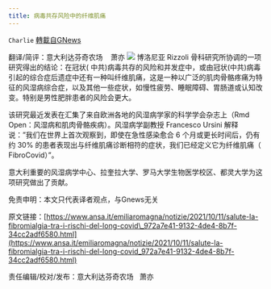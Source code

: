 ```yaml
---
title: 病毒共存风险中的纤维肌痛
---
```

`Charlie` [轉載自GNews](https://gnews.org/zh-hans/1589042/)

翻译/简评：意大利达芬奇农场    萧亦
![](https://assets.gnews.org/wp-content/uploads/2021/10/10122-1.jpg)
博洛尼亚 Rizzoli 骨科研究所协调的一项研究得出的结论：在冠状( 中共)病毒共存的风险和并发症中，或由冠状(中共)病毒引起的综合症后遗症中还有一种叫纤维肌痛，这是一种以广泛的肌肉骨骼疼痛为特征的风湿病综合症，以及其他一些症状，如慢性疲劳、睡眠障碍、胃肠道或认知改变。特别是男性肥胖患者的风险会更大。

该研究最近发表在汇集了来自欧洲各地的风湿病学家的科学学会杂志上（Rmd Open：风湿病和肌肉骨骼疾病）。风湿病学副教授 Francesco Ursini 解释说：”我们在世界上首次观察到，即使在急性感染愈合 6 个月或更长时间后，仍有约 30% 的患者表现出与纤维肌痛诊断相符的症状，我们已经定义它为纤维肌痛（ FibroCovid）”。

意大利重要的风湿病学中心、拉奎拉大学、罗马大学生物医学校区、都灵大学为这项研究做出了贡献。

免责申明：本文只代表译者观点，与Gnews无关

原文链接：[https://www.ansa.it/emiliaromagna/notizie/2021/10/11/salute-la-fibromialgia-tra-i-rischi-del-long-covid\_972a7e41-9132-4de4-8b7f-34cc2adf6580.html](https://www.ansa.it/emiliaromagna/notizie/2021/10/11/salute-la-fibromialgia-tra-i-rischi-del-long-covid_972a7e41-9132-4de4-8b7f-34cc2adf6580.html)

责任编辑/校对/发布：意大利达芬奇农场   萧亦
